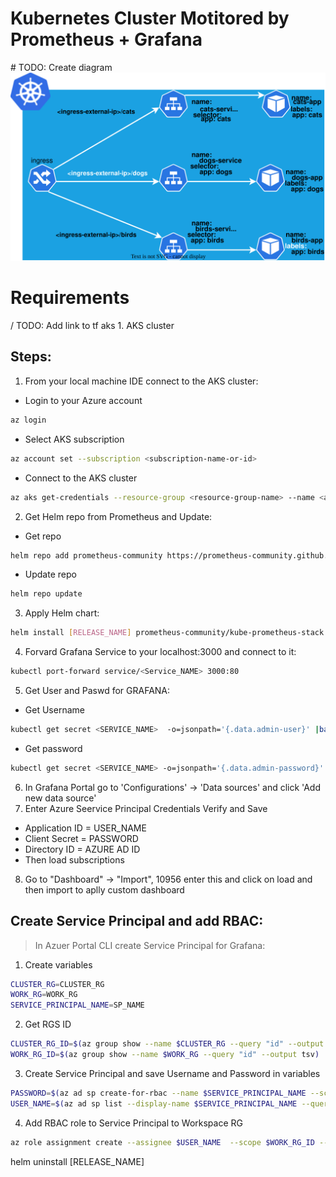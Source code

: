 <p align="center">
<h1>Kubernetes Cluster Motitored by Prometheus + Grafana</h1>
# TODO: Create diagram
<img src="https://github.com/Joska99/joska/blob/main/kubernetes/k8s-prom/diagram.drawio.svg">

<h1> Requirements </h1>
/ TODO: Add link to tf aks
1. AKS cluster 

<h2> Steps: </h2>

1. From your local machine IDE connect to the AKS cluster:
- Login to your Azure account
```Bash
az login
```
- Select AKS subscription
```Bash
az account set --subscription <subscription-name-or-id>
```
- Connect to the AKS cluster
```bash
az aks get-credentials --resource-group <resource-group-name> --name <aks-cluster-name>
```
2. Get Helm repo from Prometheus and Update:
- Get repo
```Bash
helm repo add prometheus-community https://prometheus-community.github.io/helm-charts
```
- Update repo
```bash
helm repo update
```
3. Apply Helm chart:
```Bash
helm install [RELEASE_NAME] prometheus-community/kube-prometheus-stack
```
4. Forvard Grafana Service to your localhost:3000 and connect to it:
```bash
kubectl port-forward service/<Service_NAME> 3000:80
```
5. Get User and Paswd for GRAFANA:
- Get Username
```bash
kubectl get secret <SERVICE_NAME>  -o=jsonpath='{.data.admin-user}' |base64 -d 
```
- Get password
```bash
kubectl get secret <SERVICE_NAME> -o=jsonpath='{.data.admin-password}' |base64 -d
```
6. In Grafana Portal go to 'Configurations' -> 'Data sources' and click 'Add new data source'
7. Enter Azure Seervice Principal Credentials Verify and Save
- Application ID = USER_NAME
- Client Secret = PASSWORD
- Directory ID = AZURE AD ID
- Then load subscriptions
8. Go to "Dashboard" -> "Import", 10956 enter this and click on load and then import to aplly custom dashboard


<h2> Create Service Principal and add RBAC:</h2>

> In Azuer Portal CLI create Service Principal for Grafana:
1. Create variables
``` Bash
CLUSTER_RG=CLUSTER_RG
WORK_RG=WORK_RG
SERVICE_PRINCIPAL_NAME=SP_NAME
```
2. Get RGS ID
```Bash
CLUSTER_RG_ID=$(az group show --name $CLUSTER_RG --query "id" --output tsv)
WORK_RG_ID=$(az group show --name $WORK_RG --query "id" --output tsv)
```
3. Create Service Principal and save Username and Password in variables
```Bash
PASSWORD=$(az ad sp create-for-rbac --name $SERVICE_PRINCIPAL_NAME --scopes $CLUSTER_RG_ID --role="Monitoring Reader" --query "password" --output tsv)
USER_NAME=$(az ad sp list --display-name $SERVICE_PRINCIPAL_NAME --query "[].appId" --output tsv)
```
4. Add RBAC role to Service Principal to Workspace RG
```Bash
az role assignment create --assignee $USER_NAME  --scope $WORK_RG_ID --role="Monitoring Reader"
``` 

helm uninstall [RELEASE_NAME]